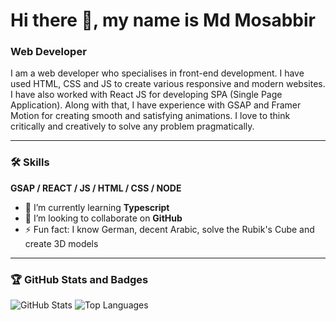 # Hi there 👋, my name is Md Mosabbir

### Web Developer

I am a web developer who specialises in front-end development. I have used HTML, CSS and JS to create various responsive and modern websites. I have also worked with React JS for developing SPA (Single Page Application). Along with that, I have experience with GSAP and Framer Motion for creating smooth and satisfying animations. I love to think critically and creatively to solve any problem pragmatically.

---

### 🛠️ Skills
**GSAP / REACT / JS / HTML / CSS / NODE**

- 🌱 I’m currently learning **Typescript**
- 👯 I’m looking to collaborate on **GitHub**
- ⚡ Fun fact: I know German, decent Arabic, solve the Rubik's Cube and create 3D models

---

### 🏆 GitHub Stats and Badges

![GitHub Stats](https://github-readme-stats.vercel.app/api?username=Md-Mosabbir&show_icons=true&theme=radical)
![Top Languages](https://github-readme-stats.vercel.app/api/top-langs/?username=Md-Mosabbir&layout=compact&theme=radical)
